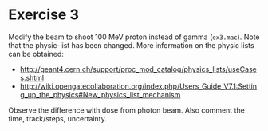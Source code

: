 # Exercise 3

Modify the beam to shoot 100 MeV proton instead of gamma (```ex3.mac```). Note that the physic-list has been changed. More information on the physic lists can be obtained:
 - http://geant4.cern.ch/support/proc_mod_catalog/physics_lists/useCases.shtml
 - http://wiki.opengatecollaboration.org/index.php/Users_Guide_V7.1:Setting_up_the_physics#New_physics_list_mechanism

Observe the difference with dose from photon beam. Also comment the time, track/steps, uncertainty.

